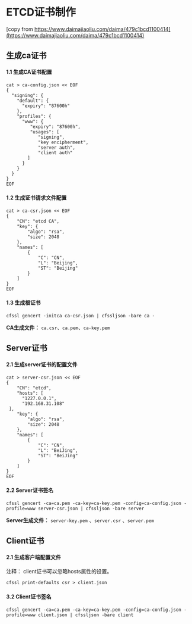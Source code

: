 # ETCD证书制作

[copy from https://www.daimajiaoliu.com/daima/479c1bcd1100414](https://www.daimajiaoliu.com/daima/479c1bcd1100414)

## 生成ca证书

#### 1.1 生成CA证书配置

```shell
cat > ca-config.json << EOF
{
  "signing": {
    "default": {
      "expiry": "87600h"
    },
    "profiles": {
      "www": {
         "expiry": "87600h",
         "usages": [
            "signing",
            "key encipherment",
            "server auth",
            "client auth"
        ]
      }
    }
  }
}
EOF
```

#### 1.2 生成证书请求文件配置


```shell
cat > ca-csr.json << EOF
{
    "CN": "etcd CA",
    "key": {
        "algo": "rsa",
        "size": 2048
    },
    "names": [
        {
            "C": "CN",
            "L": "Beijing",
            "ST": "Beijing"
        }
    ]
}
EOF
```

#### 1.3 生成根证书

```shell
cfssl gencert -initca ca-csr.json | cfssljson -bare ca -
```

**CA生成文件：** `ca.csr`、`ca.pem`、`ca-key.pem`

## Server证书

#### 2.1 生成server证书的配置文件

```shell
cat > server-csr.json << EOF
{
    "CN": "etcd",
    "hosts": [
      "1227.0.0.1",
      "192.168.31.108" 
 ],
    "key": {
        "algo": "rsa",
        "size": 2048
    },
    "names": [
        {
            "C": "CN",
            "L": "BeiJing",
            "ST": "BeiJing"
        }
    ]
}
EOF
```

#### 2.2 Server证书签名

```shell
cfssl gencert -ca=ca.pem -ca-key=ca-key.pem -config=ca-config.json -profile=www server-csr.json | cfssljson -bare server 
```

**Server生成文件：** `server-key.pem` 、`server.csr` 、`server.pem`

## Client证书

#### 2.1 生成客户端配置文件

注释： client证书可以忽略hosts属性的设置。

```shell
cfssl print-defaults csr > client.json
```

#### 3.2 Client证书签名

```shell
cfssl gencert -ca=ca.pem -ca-key=ca-key.pem -config=ca-config.json -profile=www client.json | cfssljson -bare client
```

